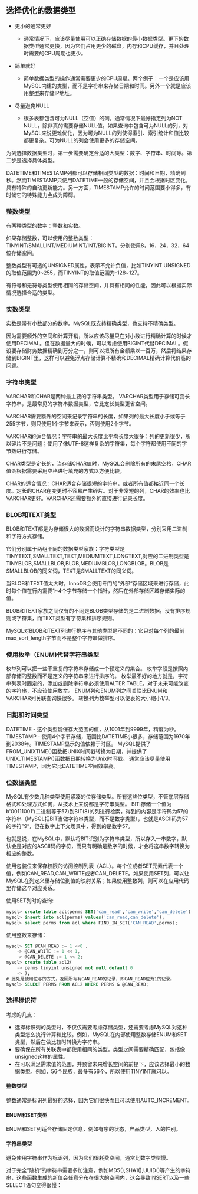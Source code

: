 ## 选择优化的数据类型
- 更小的通常更好
  - 通常情况下，应该尽量使用可以正确存储数据的最小数据类型。更下的数据类型通常更快，因为它们占用更少的磁盘，内存和CPU缓存，并且处理时需要的CPU周期也更少。
  
- 简单就好
  - 简单数据类型的操作通常需要更少的CPU周期。两个例子：一个是应该用MySQL内建的类型，而不是字符串来存储日期和时间。另外一个就是应该用整型来存储IP地址。
 
- 尽量避免NULL
  - 很多表都包含可为NULL（空值）的列。通常情况下最好指定列为NOT NULL，除非真的需要存储NULL值。如果查询中包含可为NULL的列，对MySQL来说更难优化，因为可为NULL的列使得索引、索引统计和值比较都更复杂。可为NULL的列会使用更多的存储空间。
  
为列选择数据类型时，第一步需要确定合适的大类型：数字、字符串、时间等。第二步是选择具体类型。

DATETIME和TIMESTAMP列都可以存储相同类型的数据：时间和日期，精确到秒。然而TIMESTAMP只使用DATETIME一般的存储空间，并且会根据时区变化，具有特殊的自动更新能力。另一方面，TIMESTAMP允许的时间范围要小得多，有时候它的特殊能力会成为障碍。

### 整数类型
有两种类型的数字：整数和实数。

如果存储整数，可以使用的整数类型：TINYINT/SMALLINT/MEDIUMINT/INT/BIGINT。分别使用8，16，24，32，64位存储空间。

整数类型有可选的UNSIGNED属性，表示不允许负值，比如TINYINT UNSIGNED的取值范围为0~255，而TINYINT的取值范围为-128~127。

有符号和无符号类型使用相同的存储空间，并具有相同的性能，因此可以根据实际情况选择合适的类型。

### 实数类型
实数是带有小数部分的数字。MySQL既支持精确类型，也支持不精确类型。

因为需要额外的空间和计算开销，所以应该尽量只在对小数进行精确计算的时候才使用DECIMAL。但在数据量大的时候，可以考虑使用BIGINT代替DECIMAL。假设要存储财务数据精确到万分之一，则可以把所有金额乘以一百万，然后将结果存储到BIGINT里，这样可以避免浮点存储计算不精确和DECIMAL精确计算代价高的问题。

### 字符串类型
VARCHAR和CHAR是两种最主要的字符串类型。
VARCHAR类型用于存储可变长字符串，是最常见的字符串数据类型，它比定长类型更省空间。

VARCHAR需要额外的空间来记录字符串的长度，如果列的最大长度小于或等于255字节，则只使用1个字节来表示，否则使用2个字节。

VARCHAR的适合情况：字符串的最大长度比平均长度大很多；列的更新很少，所以碎片不是问题；使用了像UTF-8这样复杂的字符集，每个字符都使用不同的字节数进行存储。

CHAR类型是定长的，当存储CHAR值时，MySQL会删除所有的末尾空格，CHAR值会根据需要采用空格进行填充的方式以方便比较。

CHAR的适合情况：CHAR适合存储很短的字符串，或者所有值都接近同一个长度。定长的CHAR在变更时不容易产生碎片。对于非常短的列，CHAR的效率也比VARCHAR更好。VARCHAR还需要额外的直接进行记录长度。

### BLOB和TEXT类型
BLOB和TEXT都是为存储很大的数据而设计的字符串数据类型，分别采用二进制和字符方式存储。

它们分别属于两组不同的数据类型家族：字符类型是TINYTEXT,SMALLTEXT,TEXT,MEDIUMTEXT,LONGTEXT,对应的二进制类型是TINYBLOB,SMALLBLOB,BLOB,MEDIUMBLOB,LONGBLOB。BLOB是SMALLBLOB的同义词，TEXT是SMALLTEXT的同义词。

当BLOB和TEXT值太大时，InnoDB会使用专门的"外部“存储区域来进行存储，此时每个值在行内需要1~4个字节存储一个指针，然后在外部存储区域存储实际的值。

BLOB和TEXT家族之间仅有的不同是BLOB类型存储的是二进制数据，没有排序规则或字符集，而TEXT类型有字符集和排序规则。

MySQL对BLOB和TEXT列进行排序与其他类型是不同的：它只对每个列的最前max_sort_length字节而不是整个字符串做排序。

### 使用枚举（ENUM)代替字符串类型
枚举列可以把一些不重复的字符串存储成一个预定义的集合。
枚举字段是按照内部存储的整数而不是定义的字符串来进行排序的。
枚举最不好的地方就是，字符串列表时固定的，添加或删除字符串必须使用ALTER TABLE。对于未来可能改变的字符串，不应该使用枚举。
ENUM列和ENUM列之间关联比ENUM和VARCHAR列关联查询快很多。
转换列为枚举型可以使表的大小缩小1/3。

### 日期和时间类型
DATETIME
    - 这个类型能保存大范围的值，从1001年到9999年，精度为秒。
TIMESTAMP
    - 使用4个字节存储，范围比DATETIME小很多，存储范围为1970年到2038年。TIMESTAMP显示的值依赖于时区。
MySQL提供了FROM_UNIXTIME()函数把UNIX时间戳转换为日期，并提供了UNIX_TIMESTAMP()函数把日期转换为Unix时间戳。
通常应该尽量使用TIMESTAMP，因为它比DATETIME空间效率高。

### 位数据类型
MySQL有少数几种类型使用紧凑的位存储类型。所有这些位类型，不管底层存储格式和处理方式如何，从技术上来说都是字符串类型。
BIT:存储一个值为b'00111001'(二进制等于57)到BIT(8)的列进行检索，得到的内容是字符码为57的字符串（MySQL把BIT当做字符串类型，而不是数字类型），也就是ASCII码为57的字符”9“，但在数字上下文场景中，得到的是数字57。

也就是说，在MySQL中，默认将BIT识别为字符串类型，所以存入一串数字，默认会是对应的ASCII码的字符，而只有明确是数字的时候，才会将这串数字转换为相应的整数。

使用包装位来保存权限的访问控制列表（ACL）。每个位或者SET元素代表一个值，例如CAN_READ,CAN_WRITE或者CAN_DELETE。如果使用SET列，可以让MySQL在列定义里存储位到值的映射关系；如果使用整数列，则可以在应用代码里存储这个对应关系。

使用SET列时的查询:
```SQL
mysql> create table acl(perms SET('can_read','can_write','can_delete') not null);
mysql> insert into acl(perms) values('can_read,can_delete');
mysql> select perms from acl where FIND_IN_SET('CAN_READ',perms);
```

使用整数来存储：
```SQL
mysql> SET @CAN_READ := 1 <<0 ,
    -> @CAN_WRITE := 1 << 1,
    -> @CAN_DELETE := 1 << 2;
mysql> create table acl2(
    -> perms tinyint unsigned not null default 0
    -> );
# 此处是使用位与的方式，返回所有有CAN_READ的记录，即CAN_READ位为1的记录。
mysql> SELECT PERMS FROM ACL2 WHERE PERMS & @CAN_READ; 
```

### 选择标识符
考虑的几点：
- 选择标识列的类型时，不仅仅需要考虑存储类型，还需要考虑MySQL对这种类型怎么执行计算和比较。例如，MySQL在内部使用整数存储ENUM和SET类型，然后在做比较时转换为字符串。
- 要确保在所有关联表中都使用相同的类型，类型之间需要精确匹配，包括像unsigned这样的属性。
- 在可以满足需求值的范围，并预留未来增长空间的前提下，应该选择最小的数据类型。例如，56个民族，最多有56个，所以使用TINYINT就可以。

#### 整数类型
整数通常是标识列最好的选择，因为它们很快而且可以使用AUTO_INCREMENT.
#### ENUM和SET类型
ENUM和SET列适合存储固定信息，例如有序的状态，产品类型，人的性别。
#### 字符串类型
避免使用字符串作为标识列，因为它们很耗费空间，通常比数字类型慢。

对于完全”随机“的字符串需要多加注意，例如MD5(),SHA1(),UUID()等产生的字符串，这些函数生成的新值会任意分布在很大的空间内，这会导致INSERT以及一些SELECT语句变得很慢：
